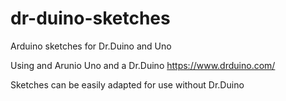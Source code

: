 # dr-duino-sketches
Arduino sketches for Dr.Duino and Uno

Using and Arunio Uno and a Dr.Duino https://www.drduino.com/

Sketches can be easily adapted for use without Dr.Duino
